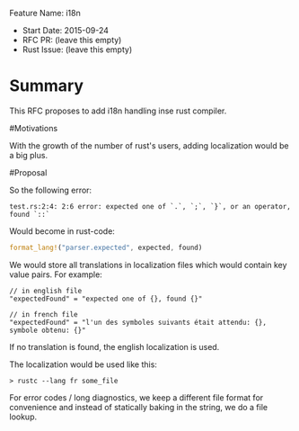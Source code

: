 Feature Name: i18n
- Start Date: 2015-09-24
- RFC PR: (leave this empty)
- Rust Issue: (leave this empty)

# Summary

This RFC proposes to add i18n handling inse rust compiler.

#Motivations

With the growth of the number of rust's users, adding localization would be a big plus.

#Proposal

So the following error:

```Shell
test.rs:2:4: 2:6 error: expected one of `.`, `;`, `}`, or an operator, found `::`
```

Would become in rust-code:

```Rust
format_lang!("parser.expected", expected, found)
```

We would store all translations in localization files which would contain key value pairs. For example:

```
// in english file
"expectedFound" = "expected one of {}, found {}"

// in french file
"expectedFound" = "l'un des symboles suivants était attendu: {}, symbole obtenu: {}"
```

If no translation is found, the english localization is used.

The localization would be used like this:

```Shell
> rustc --lang fr some_file
```

For error codes / long diagnostics, we keep a different file format for convenience and instead of statically baking in the string, we do a file lookup.

